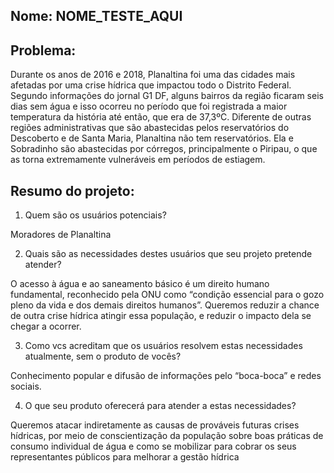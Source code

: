 ## Nome: NOME_TESTE_AQUI

## Problema:
Durante os anos de 2016 e 2018, Planaltina foi uma das cidades mais afetadas por uma crise hídrica que impactou todo o Distrito Federal. Segundo informações do jornal G1 DF, alguns bairros da região ficaram seis dias sem água e isso ocorreu no período que foi registrada a maior temperatura da história até então, que era de 37,3ºC. Diferente de outras regiões administrativas que são abastecidas pelos reservatórios do Descoberto e de Santa Maria, Planaltina não tem reservatórios. Ela e Sobradinho são abastecidas por córregos, principalmente o Piripau, o que as torna extremamente vulneráveis em períodos de estiagem. 

## Resumo do projeto:
1.  Quem são os usuários potenciais?

Moradores de Planaltina

2. Quais são as necessidades destes usuários que seu projeto pretende atender?

O acesso à água e ao saneamento básico é um direito humano fundamental, reconhecido pela ONU como “condição essencial para o gozo pleno da vida e dos demais direitos humanos”. Queremos reduzir a chance de outra crise hídrica atingir essa população, e reduzir o impacto dela se chegar a ocorrer.

3. Como vcs acreditam que os usuários resolvem estas necessidades atualmente, sem o produto de vocês?

Conhecimento popular e difusão de informações pelo “boca-boca” e redes sociais.

4. O que seu produto oferecerá para atender a estas necessidades?

Queremos atacar indiretamente as causas de prováveis futuras crises hídricas, por meio de conscientização da população sobre boas práticas de consumo individual de água e como se mobilizar para cobrar os seus representantes públicos para melhorar a gestão hídrica
